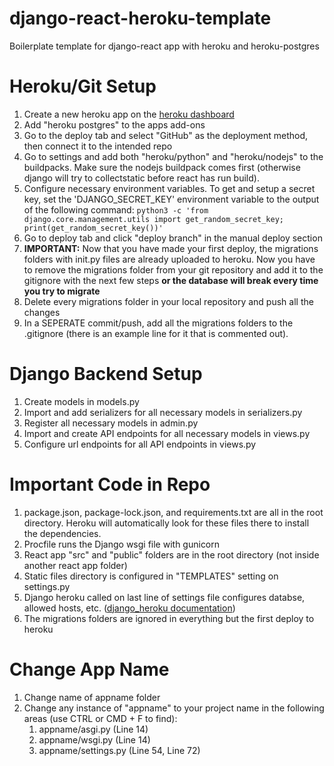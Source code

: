 # django-react-heroku-template
Boilerplate template for django-react app with heroku and heroku-postgres

# Heroku/Git Setup
1. Create a new heroku app on the [heroku dashboard](dashboard.heroku.com)
2. Add "heroku postgres" to the apps add-ons
3. Go to the deploy tab and select "GitHub" as the deployment method, then connect it to the intended repo
4. Go to settings and add both "heroku/python" and "heroku/nodejs" to the buildpacks. Make sure the nodejs buildpack comes first (otherwise django will try to collectstatic before react has run build).
5. Configure necessary environment variables. To get and setup a secret key, set the 'DJANGO_SECRET_KEY' environment variable to the output of the following command: `python3 -c 'from django.core.management.utils import get_random_secret_key; print(get_random_secret_key())'`
6. Go to deploy tab and click "deploy branch" in the manual deploy section
7. **IMPORTANT:** Now that you have made your first deploy, the migrations folders with init.py files are already uploaded to heroku. Now you have to remove the migrations folder from your git repository and add it to the gitignore with the next few steps **or the database will break every time you try to migrate**
8. Delete every migrations folder in your local repository and push all the changes
9. In a SEPERATE commit/push, add all the migrations folders to the .gitignore (there is an example line for it that is commented out).

# Django Backend Setup
1. Create models in models.py
2. Import and add serializers for all necessary models in serializers.py
3. Register all necessary models in admin.py
4. Import and create API endpoints for all necessary models in views.py
5. Configure url endpoints for all API endpoints in views.py

# Important Code in Repo
1. package.json, package-lock.json, and requirements.txt are all in the root directory. Heroku will automatically look for these files there to install the dependencies.
2. Procfile runs the Django wsgi file with gunicorn
3. React app "src" and "public" folders are in the root directory (not inside another react app folder)
4. Static files directory is configured in "TEMPLATES" setting on settings.py
5. Django heroku called on last line of settings file configures databse, allowed hosts, etc. ([django_heroku documentation](https://pypi.org/project/django-heroku/))
6. The migrations folders are ignored in everything but the first deploy to heroku

# Change App Name
1. Change name of appname folder
2. Change any instance of "appname" to your project name in the following areas (use CTRL or CMD + F to find):
    1. appname/asgi.py (Line 14)
    2. appname/wsgi.py (Line 14)
    3. appname/settings.py (Line 54, Line 72)